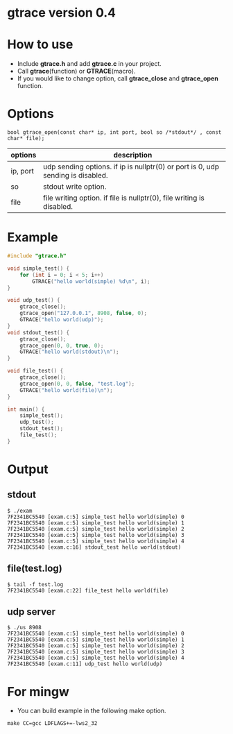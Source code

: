 gtrace version 0.4
==================

# How to use

* Include **gtrace.h** and add **gtrace.c** in your project.
* Call **gtrace**(function) or **GTRACE**(macro).
* If you would like to change option, call **gtrace_close** and **gtrace_open** function.


# Options
```
bool gtrace_open(const char* ip, int port, bool so /*stdout*/ , const char* file);
```

|options|description|
|---|---|
|ip, port|udp sending options. if ip is nullptr(0) or port is 0, udp sending is disabled.|
|so|stdout write option.|
|file|file writing option. if file is nullptr(0), file writing is disabled.|

# Example

```cpp
#include "gtrace.h"

void simple_test() {
	for (int i = 0; i < 5; i++)
		GTRACE("hello world(simple) %d\n", i);
}

void udp_test() {
	gtrace_close();
	gtrace_open("127.0.0.1", 8908, false, 0);
	GTRACE("hello world(udp)");
}
void stdout_test() {
	gtrace_close();
	gtrace_open(0, 0, true, 0);
	GTRACE("hello world(stdout)\n");
}

void file_test() {
	gtrace_close();
	gtrace_open(0, 0, false, "test.log");
	GTRACE("hello world(file)\n");
}

int main() {
	simple_test();
	udp_test();
	stdout_test();
	file_test();
}
```

# Output

## stdout
```
$ ./exam
7F2341BC5540 [exam.c:5] simple_test hello world(simple) 0
7F2341BC5540 [exam.c:5] simple_test hello world(simple) 1
7F2341BC5540 [exam.c:5] simple_test hello world(simple) 2
7F2341BC5540 [exam.c:5] simple_test hello world(simple) 3
7F2341BC5540 [exam.c:5] simple_test hello world(simple) 4
7F2341BC5540 [exam.c:16] stdout_test hello world(stdout)
```

## file(test.log)
```
$ tail -f test.log
7F2341BC5540 [exam.c:22] file_test hello world(file)
```

## udp server
```
$ ./us 8908
7F2341BC5540 [exam.c:5] simple_test hello world(simple) 0
7F2341BC5540 [exam.c:5] simple_test hello world(simple) 1
7F2341BC5540 [exam.c:5] simple_test hello world(simple) 2
7F2341BC5540 [exam.c:5] simple_test hello world(simple) 3
7F2341BC5540 [exam.c:5] simple_test hello world(simple) 4
7F2341BC5540 [exam.c:11] udp_test hello world(udp)
```

# For mingw

* You can build example in the following make option.
```
make CC=gcc LDFLAGS+=-lws2_32
```
